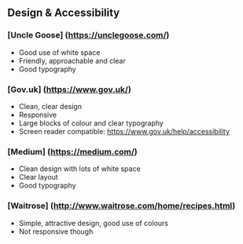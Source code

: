 Design & Accessibility
-----------------------

### [Uncle Goose] (https://unclegoose.com/)
* Good use of white space
* Friendly, approachable and clear
* Good typography

### [Gov.uk] (https://www.gov.uk/)
* Clean, clear design
* Responsive
* Large blocks of colour and clear typography
* Screen reader compatible: https://www.gov.uk/help/accessibility

### [Medium] (https://medium.com/)
* Clean design with lots of white space
* Clear layout
* Good typography

### [Waitrose] (http://www.waitrose.com/home/recipes.html)
* Simple, attractive design, good use of colours
* Not responsive though
